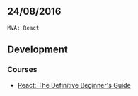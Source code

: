 24/08/2016
----------

`MVA: React`

## Development

### Courses

- [React: The Definitive Beginner's Guide](https://mva.microsoft.com/en-us/training-courses/react-the-definitive-beginner-s-guide-16547)
